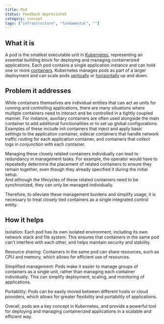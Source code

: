 ```yaml
---
title: Pod
status: Feedback Appreciated
category: concept
tags: ["infrastructure", "fundamental", ""]
---
```


## What it is

A pod is the smallest executable unit in [Kubernetes](/kubernetes/), representing an essential building block for deploying and managing containerized applications. 
Each pod contains a single application instance and can hold one or more [containers](/container/).
Kubernetes manages pods as part of a larger deployment and can scale pods [vertically](/vertical-scaling/) or [horizontally](/horizontal-scaling/) up and down.

## Problem it addresses

While containers themselves are individual entities that can act as units for running and controlling applications, there are many situations where multiple containers need to interact and be controlled in a tightly coupled manner. 
For instance, auxiliary containers are often used alongside the main container to add additional functionalities or to set up global configurations. 
Examples of these include init containers that inject and apply basic settings to the application container, sidecar containers that handle network traffic routing for each application container, and containers that collect logs in conjunction with each container.

Managing these closely related containers individually can lead to redundancy in management tasks.
For example, the operator would have to repeatedly determine the placement of related containers to ensure they remain together, even though they already specified it during the initial setup.  
And although the lifecycles of these related containers need to be synchronized, they can only be managed individually.  

Therefore, to alleviate these management burdens and simplify usage, it is necessary to treat closely tied containers as a single integrated control entity.

## How it helps

Isolation: Each pod has its own isolated environment, including its own network stack and file system. This ensures that containers in the same pod can't interfere with each other, and helps maintain security and stability.

Resource sharing: Containers in the same pod can share resources, such as CPU and memory, which allows for efficient use of resources.

Simplified management: Pods make it easier to manage groups of containers as a single unit, rather than managing each container individually. 
This can simplify deployment, scaling, and monitoring of applications.

Portability: Pods can be easily moved between different hosts or cloud providers, which allows for greater flexibility and portability of applications.

Overall, pods are a key concept in Kubernetes, and provide a powerful tool for deploying and managing containerized applications in a scalable and efficient way.

